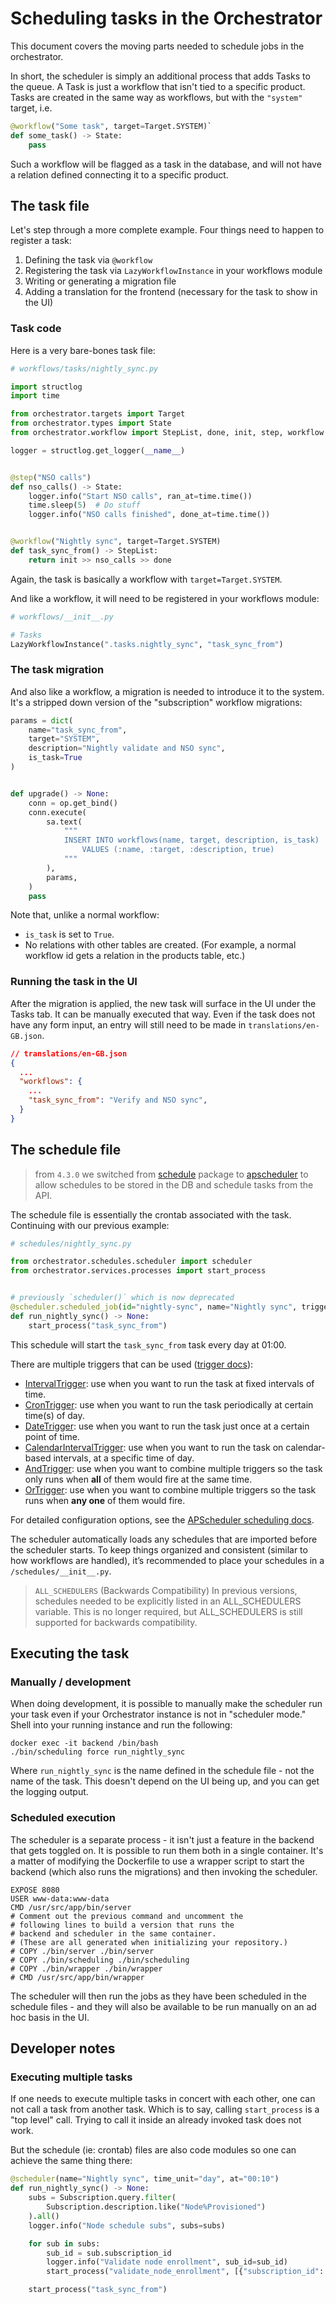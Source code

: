 # Scheduling tasks in the Orchestrator

This document covers the moving parts needed to schedule jobs in the orchestrator.

In short, the scheduler is simply an additional process that adds Tasks to the queue.
A Task is just a workflow that isn't tied to a specific product.
Tasks are created in the same way as workflows, but with the `"system"` target, i.e.

```python
@workflow("Some task", target=Target.SYSTEM)`
def some_task() -> State:
    pass
```

Such a workflow will be flagged as a task in the database, and will not have a relation defined connecting it to a specific product.

## The task file

Let's step through a more complete example.
Four things need to happen to register a task:

1. Defining the task via `@workflow`
2. Registering the task via `LazyWorkflowInstance` in your workflows module
3. Writing or generating a migration file
4. Adding a translation for the frontend (necessary for the task to show in the UI)

### Task code

Here is a very bare-bones task file:

```python
# workflows/tasks/nightly_sync.py

import structlog
import time

from orchestrator.targets import Target
from orchestrator.types import State
from orchestrator.workflow import StepList, done, init, step, workflow

logger = structlog.get_logger(__name__)


@step("NSO calls")
def nso_calls() -> State:
    logger.info("Start NSO calls", ran_at=time.time())
    time.sleep(5)  # Do stuff
    logger.info("NSO calls finished", done_at=time.time())


@workflow("Nightly sync", target=Target.SYSTEM)
def task_sync_from() -> StepList:
    return init >> nso_calls >> done
```

Again, the task is basically a workflow with `target=Target.SYSTEM`.

And like a workflow, it will need to be registered in your workflows module:

```python
# workflows/__init__.py

# Tasks
LazyWorkflowInstance(".tasks.nightly_sync", "task_sync_from")
```

### The task migration

And also like a workflow, a migration is needed to introduce it to the system. It's a stripped down version of the "subscription" workflow migrations:

```python
params = dict(
    name="task_sync_from",
    target="SYSTEM",
    description="Nightly validate and NSO sync",
    is_task=True
)


def upgrade() -> None:
    conn = op.get_bind()
    conn.execute(
        sa.text(
            """
            INSERT INTO workflows(name, target, description, is_task)
                VALUES (:name, :target, :description, true)
            """
        ),
        params,
    )
    pass
```

Note that, unlike a normal workflow:

* `is_task` is set to `True`.
* No relations with other tables are created. (For example, a normal workflow id gets a relation in the products table, etc.)

### Running the task in the UI

After the migration is applied, the new task will surface in the UI under the Tasks tab.
It can be manually executed that way.
Even if the task does not have any form input, an entry will still need to be made in `translations/en-GB.json`.

```json
// translations/en-GB.json
{
  ...
  "workflows": {
    ...
    "task_sync_from": "Verify and NSO sync",
  }
}
```

## The schedule file

> from `4.3.0` we switched from [schedule] package to [apscheduler] to allow schedules to be stored in the DB and schedule tasks from the API.

The schedule file is essentially the crontab associated with the task.
Continuing with our previous example:

```python
# schedules/nightly_sync.py

from orchestrator.schedules.scheduler import scheduler
from orchestrator.services.processes import start_process


# previously `scheduler()` which is now deprecated
@scheduler.scheduled_job(id="nightly-sync", name="Nightly sync", trigger="cron", hour=1)
def run_nightly_sync() -> None:
    start_process("task_sync_from")
```

This schedule will start the `task_sync_from` task every day at 01:00.

There are multiple triggers that can be used ([trigger docs]):

- [IntervalTrigger]: use when you want to run the task at fixed intervals of time.
- [CronTrigger]: use when you want to run the task periodically at certain time(s) of day.
- [DateTrigger]: use when you want to run the task just once at a certain point of time.
- [CalendarIntervalTrigger]: use when you want to run the task on calendar-based intervals, at a specific time of day.
- [AndTrigger]: use when you want to combine multiple triggers so the task only runs when **all** of them would fire at the same time.
- [OrTrigger]: use when you want to combine multiple triggers so the task runs when **any one** of them would fire.

For detailed configuration options, see the [APScheduler scheduling docs].

The scheduler automatically loads any schedules that are imported before the scheduler starts.
To keep things organized and consistent (similar to how workflows are handled), it’s recommended to place your schedules in a `/schedules/__init__.py`.

> `ALL_SCHEDULERS` (Backwards Compatibility)
> In previous versions, schedules needed to be explicitly listed in an ALL_SCHEDULERS variable.
> This is no longer required, but ALL_SCHEDULERS is still supported for backwards compatibility.


## Executing the task

### Manually / development

When doing development, it is possible to manually make the scheduler run your task even if your Orchestrator instance is not in "scheduler mode." Shell into your running instance and run the following:

```shell
docker exec -it backend /bin/bash
./bin/scheduling force run_nightly_sync
```

Where `run_nightly_sync` is the name defined in the schedule file - not the name of the task.
This doesn't depend on the UI being up, and you can get the logging output.

### Scheduled execution

The scheduler is a separate process - it isn't just a feature in the backend that gets toggled on. It is possible to run them both in a single container. It's a matter of modifying the Dockerfile to use a wrapper script to start the backend (which also runs the migrations) and then invoking the scheduler.

```docker
EXPOSE 8080
USER www-data:www-data
CMD /usr/src/app/bin/server
# Comment out the previous command and uncomment the
# following lines to build a version that runs the
# backend and scheduler in the same container.
# (These are all generated when initializing your repository.)
# COPY ./bin/server ./bin/server
# COPY ./bin/scheduling ./bin/scheduling
# COPY ./bin/wrapper ./bin/wrapper
# CMD /usr/src/app/bin/wrapper
```

The scheduler will then run the jobs as they have been scheduled in the schedule files - and they will also be available to be run manually on an ad hoc basis in the UI.

## Developer notes

### Executing multiple tasks

If one needs to execute multiple tasks in concert with each other, one can not call a task from another task. Which is to say, calling `start_process` is a "top level" call. Trying to call it inside an already invoked task does not work.

But the schedule (ie: crontab) files are also code modules so one can achieve the same thing there:

```python
@scheduler(name="Nightly sync", time_unit="day", at="00:10")
def run_nightly_sync() -> None:
    subs = Subscription.query.filter(
        Subscription.description.like("Node%Provisioned")
    ).all()
    logger.info("Node schedule subs", subs=subs)

    for sub in subs:
        sub_id = sub.subscription_id
        logger.info("Validate node enrollment", sub_id=sub_id)
        start_process("validate_node_enrollment", [{"subscription_id": sub_id}])

    start_process("task_sync_from")
```

[schedule]: https://pypi.org/project/schedule/
[apscheduler]: https://pypi.org/project/APScheduler/
[IntervalTrigger]: https://apscheduler.readthedocs.io/en/master/api.html#apscheduler.triggers.interval.IntervalTrigger
[CronTrigger]: https://apscheduler.readthedocs.io/en/master/api.html#apscheduler.triggers.cron.CronTrigger
[DateTrigger]: https://apscheduler.readthedocs.io/en/master/api.html#apscheduler.triggers.date.DateTrigger
[CalendarIntervalTrigger]: https://apscheduler.readthedocs.io/en/master/api.html#apscheduler.triggers.calendarinterval.CalendarIntervalTrigger
[AndTrigger]: https://apscheduler.readthedocs.io/en/master/api.html#apscheduler.triggers.combining.AndTrigger
[OrTrigger]: https://apscheduler.readthedocs.io/en/master/api.html#apscheduler.triggers.combining.OrTrigger
[APScheduler scheduling docs]: https://apscheduler.readthedocs.io/en/master/userguide.html#scheduling-tasks
[trigger docs]: https://apscheduler.readthedocs.io/en/master/api.html#triggers
